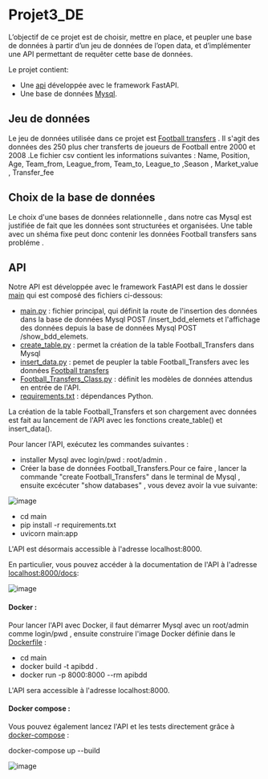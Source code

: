 # Projet3_DE
L’objectif de ce projet est de choisir, mettre en place, et peupler une base de données à partir d’un jeu de données de l’open data, et d’implémenter une API permettant de requêter cette base de données.

Le projet contient: 
* Une [api](https://github.com/bourrich90/Projet3_DE/blob/main/main/) développée avec le framework FastAPI.
* Une base de données [Mysql](https://dev.mysql.com/downloads/installer/).

## Jeu de données

Le jeu de données utilisée dans ce projet est [Football transfers](https://www.kaggle.com/vardan95ghazaryan/top-250-football-transfers-from-2000-to-2018) . Il s'agit des données des 250 plus cher transferts de joueurs de Football entre 2000 et 2008 .Le fichier csv contient les informations suivantes : Name, Position, Age, Team_from, League_from, Team_to, League_to ,Season , Market_value , Transfer_fee

## Choix de la base de données

Le choix d'une bases de données relationnelle , dans notre cas Mysql est justifiée de fait que les données sont structurées et organisées. Une table avec un shéma fixe peut donc contenir les données  Football transfers sans probléme .

## API

Notre API est développée avec le framework FastAPI est dans le dossier [main](https://github.com/bourrich90/Projet3_DE/blob/main/main/) qui est composé des fichiers ci-dessous:

* [main.py](https://github.com/bourrich90/Projet3_DE/blob/main/main/main.py) : fichier principal, qui définit la route de l'insertion des données dans la base de données Mysql POST /insert_bdd_elemets et l'affichage des données depuis la base de données Mysql POST /show_bdd_elemets.
* [create_table.py](https://github.com/bourrich90/Projet3_DE/blob/main/main/Create_table.py) : permet la création de la table Football_Transfers dans Mysql
* [insert_data.py](https://github.com/bourrich90/Projet3_DE/blob/main/main/insert_data.py) : pemet de peupler la table Football_Transfers avec les données [Football transfers](https://www.kaggle.com/vardan95ghazaryan/top-250-football-transfers-from-2000-to-2018)
* [Football_Transfers_Class.py](https://github.com/bourrich90/Projet3_DE/blob/main/main/Football_Transfers_Class.py) : définit les modèles de données attendus en entrée de l'API.
* [requirements.txt](https://github.com/bourrich90/Projet3_DE/blob/main/main/requirements.txt) : dépendances Python.

La création de la table Football_Transfers et son chargement avec données est fait  au lancement de l'API avec les fonctions create_table() et insert_data().

Pour lancer l'API, exécutez les commandes suivantes :

* installer Mysql avec login/pwd : root/admin .
* Créer la base de données Football_Transfers.Pour ce faire , lancer la commande "create Football_Transfers" dans le terminal de Mysql , ensuite  excécuter 
"show databases" , vous devez avoir la vue suivante:

![image](https://user-images.githubusercontent.com/86717947/132197932-007e8c8f-c23f-4a19-a4c0-fe575aa73348.png)

 - cd main
 - pip install -r requirements.txt
 - uvicorn main:app

L'API est désormais accessible à l'adresse localhost:8000.

En particulier, vous pouvez accéder à la documentation de l'API à l'adresse [localhost:8000/docs](http://localhost:8000/docs):

![image](https://user-images.githubusercontent.com/86717947/132199758-c45fc4f8-a919-4d50-91e6-3d0fa37da484.png)

#### Docker :

Pour  lancer l'API avec Docker, il faut  démarrer Mysql avec un root/admin comme login/pwd , ensuite  construire l'image Docker définie dans le [Dockerfile](https://github.com/bourrich90/Projet3_DE/blob/main/main/Dockerfile) :

 - cd main
 - docker build -t apibdd .
 - docker run -p 8000:8000 --rm apibdd

L'API sera accessible à l'adresse localhost:8000.

#### Docker compose :

Vous pouvez également lancez l'API et les tests directement grâce à [docker-compose](https://github.com/bourrich90/Projet3_DE/blob/main/docker-compose.yml) :

docker-compose up --build

![image](https://user-images.githubusercontent.com/86717947/132201653-f5af3e5d-9715-4ecf-b2d4-d59a06698bab.png)
